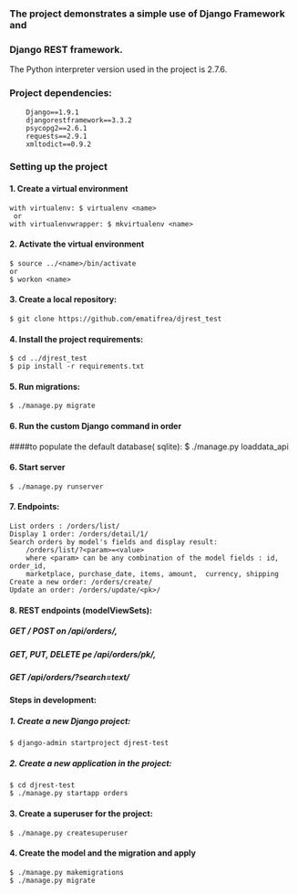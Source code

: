 ### The project demonstrates a simple use of Django Framework and
### Django REST framework.
The Python interpreter version used in the project is 2.7.6.

### Project dependencies:
        Django==1.9.1
        djangorestframework==3.3.2
        psycopg2==2.6.1
        requests==2.9.1
        xmltodict==0.9.2 

### Setting up the project

#### 1. Create a virtual environment
    with virtualenv: $ virtualenv <name>
     or  
    with virtualenvwrapper: $ mkvirtualenv <name>

#### 2. Activate the virtual environment
    $ source ../<name>/bin/activate
    or
    $ workon <name>

#### 3. Create a local repository:
    $ git clone https://github.com/ematifrea/djrest_test

#### 4. Install the project requirements:
    $ cd ../djrest_test
    $ pip install -r requirements.txt       
    
#### 5. Run migrations:
    $ ./manage.py migrate
    
#### 6. Run the custom Django command in order
####to populate the default database( sqlite):
    $ ./manage.py loaddata_api

#### 6. Start server
    $ ./manage.py runserver

#### 7. Endpoints:
    List orders : /orders/list/
    Display 1 order: /orders/detail/1/
    Search orders by model's fields and display result:
        /orders/list/?<param>=<value>
        where <param> can be any combination of the model fields : id, order_id,
        marketplace, purchase_date, items, amount,  currency, shipping
    Create a new order: /orders/create/
    Update an order: /orders/update/<pk>/
    
#### 8. REST endpoints (modelViewSets):
##### GET / POST on /api/orders/, 
##### GET, PUT, DELETE pe /api/orders/pk/, 
##### GET /api/orders/?search=text/

    
    
#### Steps in development:

##### 1. Create a new Django project:
    $ django-admin startproject djrest-test

##### 2. Create a new application in the project:
    $ cd djrest-test
    $ ./manage.py startapp orders
    
#### 3. Create a superuser for the project:
    $ ./manage.py createsuperuser
    
#### 4. Create the model and the migration and apply
    $ ./manage.py makemigrations
    $ ./manage.py migrate
    
    